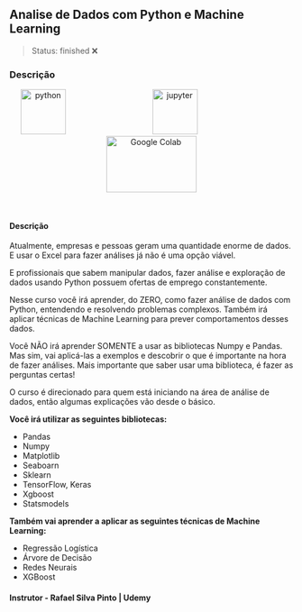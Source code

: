 ## Analise de Dados com Python e Machine Learning
> Status: finished ❌

### <strong>Descrição</strong>

<p align="center">
    <img style="margin: auto;" src="https://cdn.jsdelivr.net/gh/devicons/devicon/icons/python/python-original-wordmark.svg" alt="python" title="Python" width="80" height="80"/>
    &nbsp;&nbsp;&nbsp;&nbsp;&nbsp;&nbsp;&nbsp;&nbsp;&nbsp;&nbsp;&nbsp;&nbsp;&nbsp;&nbsp;&nbsp;&nbsp;&nbsp;&nbsp;&nbsp;&nbsp;&nbsp;&nbsp;&nbsp;&nbsp;&nbsp;&nbsp;&nbsp;&nbsp;&nbsp;&nbsp;&nbsp;&nbsp;&nbsp;&nbsp;&nbsp;&nbsp;&nbsp;
    <img style="margin: auto;" src="https://cdn.jsdelivr.net/gh/devicons/devicon/icons/jupyter/jupyter-original-wordmark.svg" alt="jupyter" title="Jupyter" width="80" height="80"/>
    &nbsp;&nbsp;&nbsp;&nbsp;&nbsp;&nbsp;&nbsp;&nbsp;&nbsp;&nbsp;&nbsp;&nbsp;&nbsp;&nbsp;&nbsp;&nbsp;&nbsp;&nbsp;&nbsp;&nbsp;&nbsp;&nbsp;&nbsp;&nbsp;&nbsp;&nbsp;&nbsp;&nbsp;&nbsp;&nbsp;&nbsp;&nbsp;&nbsp;&nbsp;&nbsp;&nbsp;&nbsp;
    <img style="margin: auto;" src="https://user-images.githubusercontent.com/60360540/197354200-423a25a3-0c58-4e87-b9c9-e5e36001603c.png" alt="Google Colab" title="Google Colab" width="160" height="100"/>
    
</p>
<br>

#### <strong>Descrição</strong>
<p>
    Atualmente, empresas e pessoas geram uma quantidade enorme de dados. E usar o Excel para fazer análises já não é uma opção viável.
</p>
<p>
    E profissionais que sabem manipular dados, fazer análise e exploração de dados usando Python possuem ofertas de emprego constantemente.
</p>
<p>
    Nesse curso você irá aprender, do ZERO, como fazer análise de dados com Python, entendendo e resolvendo problemas complexos. Também irá aplicar técnicas de Machine Learning para prever comportamentos desses dados.
</p>
<p>
    Você NÃO irá aprender SOMENTE a usar as bibliotecas Numpy e Pandas. Mas sim, vai aplicá-las a exemplos e descobrir o que é importante na hora de fazer análises. Mais importante que saber usar uma biblioteca, é fazer as perguntas certas!
</p>
<p>
   O curso é direcionado para quem está iniciando na área de análise de dados, então algumas explicações vão desde o básico.
</p>

<p>
    <strong>
        Você irá utilizar as seguintes bibliotecas:
    </strong>
</p>

* Pandas
* Numpy
* Matplotlib
* Seaboarn
* Sklearn
* TensorFlow, Keras
* Xgboost
* Statsmodels

<p>
    <strong>
        Também vai aprender a aplicar as seguintes técnicas de Machine Learning:
    </strong>
</p>

* Regressão Logística
* Árvore de Decisão
* Redes Neurais
* XGBoost

<h4>
    <strong>
        Instrutor - Rafael Silva Pinto | Udemy
    </strong>
</h4>
<br>

